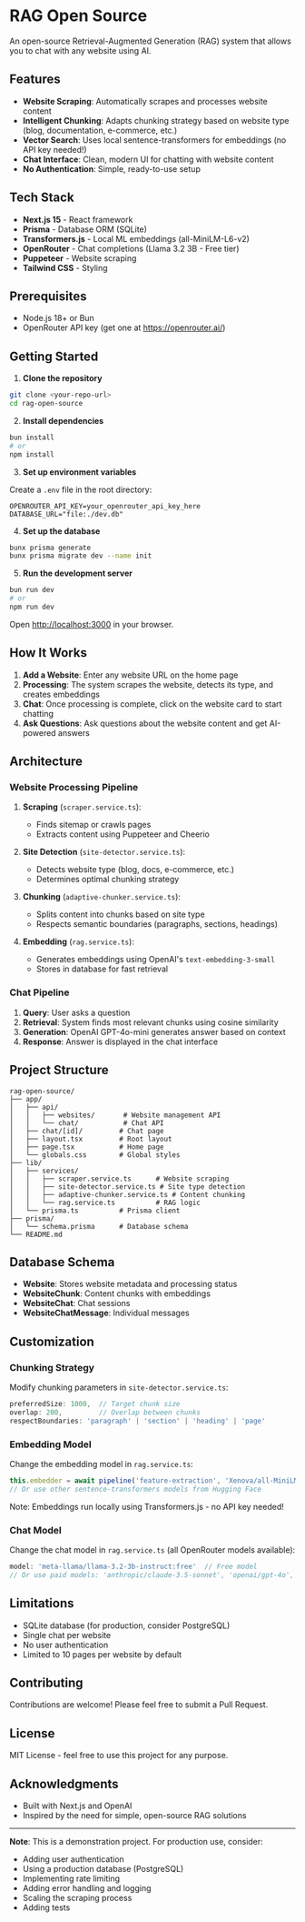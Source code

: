 # RAG Open Source

An open-source Retrieval-Augmented Generation (RAG) system that allows you to chat with any website using AI.

## Features

- **Website Scraping**: Automatically scrapes and processes website content
- **Intelligent Chunking**: Adapts chunking strategy based on website type (blog, documentation, e-commerce, etc.)
- **Vector Search**: Uses local sentence-transformers for embeddings (no API key needed!)
- **Chat Interface**: Clean, modern UI for chatting with website content
- **No Authentication**: Simple, ready-to-use setup

## Tech Stack

- **Next.js 15** - React framework
- **Prisma** - Database ORM (SQLite)
- **Transformers.js** - Local ML embeddings (all-MiniLM-L6-v2)
- **OpenRouter** - Chat completions (Llama 3.2 3B - Free tier)
- **Puppeteer** - Website scraping
- **Tailwind CSS** - Styling

## Prerequisites

- Node.js 18+ or Bun
- OpenRouter API key (get one at https://openrouter.ai/)

## Getting Started

1. **Clone the repository**

```bash
git clone <your-repo-url>
cd rag-open-source
```

2. **Install dependencies**

```bash
bun install
# or
npm install
```

3. **Set up environment variables**

Create a `.env` file in the root directory:

```env
OPENROUTER_API_KEY=your_openrouter_api_key_here
DATABASE_URL="file:./dev.db"
```

4. **Set up the database**

```bash
bunx prisma generate
bunx prisma migrate dev --name init
```

5. **Run the development server**

```bash
bun run dev
# or
npm run dev
```

Open [http://localhost:3000](http://localhost:3000) in your browser.

## How It Works

1. **Add a Website**: Enter any website URL on the home page
2. **Processing**: The system scrapes the website, detects its type, and creates embeddings
3. **Chat**: Once processing is complete, click on the website card to start chatting
4. **Ask Questions**: Ask questions about the website content and get AI-powered answers

## Architecture

### Website Processing Pipeline

1. **Scraping** (`scraper.service.ts`):
   - Finds sitemap or crawls pages
   - Extracts content using Puppeteer and Cheerio

2. **Site Detection** (`site-detector.service.ts`):
   - Detects website type (blog, docs, e-commerce, etc.)
   - Determines optimal chunking strategy

3. **Chunking** (`adaptive-chunker.service.ts`):
   - Splits content into chunks based on site type
   - Respects semantic boundaries (paragraphs, sections, headings)

4. **Embedding** (`rag.service.ts`):
   - Generates embeddings using OpenAI's `text-embedding-3-small`
   - Stores in database for fast retrieval

### Chat Pipeline

1. **Query**: User asks a question
2. **Retrieval**: System finds most relevant chunks using cosine similarity
3. **Generation**: OpenAI GPT-4o-mini generates answer based on context
4. **Response**: Answer is displayed in the chat interface

## Project Structure

```
rag-open-source/
├── app/
│   ├── api/
│   │   ├── websites/       # Website management API
│   │   └── chat/           # Chat API
│   ├── chat/[id]/         # Chat page
│   ├── layout.tsx         # Root layout
│   ├── page.tsx           # Home page
│   └── globals.css        # Global styles
├── lib/
│   ├── services/
│   │   ├── scraper.service.ts      # Website scraping
│   │   ├── site-detector.service.ts # Site type detection
│   │   ├── adaptive-chunker.service.ts # Content chunking
│   │   └── rag.service.ts          # RAG logic
│   └── prisma.ts          # Prisma client
├── prisma/
│   └── schema.prisma      # Database schema
└── README.md
```

## Database Schema

- **Website**: Stores website metadata and processing status
- **WebsiteChunk**: Content chunks with embeddings
- **WebsiteChat**: Chat sessions
- **WebsiteChatMessage**: Individual messages

## Customization

### Chunking Strategy

Modify chunking parameters in `site-detector.service.ts`:

```typescript
preferredSize: 1000,  // Target chunk size
overlap: 200,         // Overlap between chunks
respectBoundaries: 'paragraph' | 'section' | 'heading' | 'page'
```

### Embedding Model

Change the embedding model in `rag.service.ts`:

```typescript
this.embedder = await pipeline('feature-extraction', 'Xenova/all-MiniLM-L6-v2');
// Or use other sentence-transformers models from Hugging Face
```

Note: Embeddings run locally using Transformers.js - no API key needed!

### Chat Model

Change the chat model in `rag.service.ts` (all OpenRouter models available):

```typescript
model: 'meta-llama/llama-3.2-3b-instruct:free'  // Free model
// Or use paid models: 'anthropic/claude-3.5-sonnet', 'openai/gpt-4o', etc.
```

## Limitations

- SQLite database (for production, consider PostgreSQL)
- Single chat per website
- No user authentication
- Limited to 10 pages per website by default

## Contributing

Contributions are welcome! Please feel free to submit a Pull Request.

## License

MIT License - feel free to use this project for any purpose.

## Acknowledgments

- Built with Next.js and OpenAI
- Inspired by the need for simple, open-source RAG solutions

---

**Note**: This is a demonstration project. For production use, consider:
- Adding user authentication
- Using a production database (PostgreSQL)
- Implementing rate limiting
- Adding error handling and logging
- Scaling the scraping process
- Adding tests
